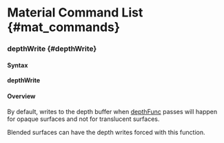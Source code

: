 # Material Command List {#mat_commands}

### depthWrite {#depthWrite}

#### Syntax

**depthWrite**

#### Overview

By default, writes to the depth buffer when
[depthFunc](depthfunc.md) passes will happen
for opaque surfaces and not for translucent surfaces.

Blended surfaces can have the depth writes forced with this function.